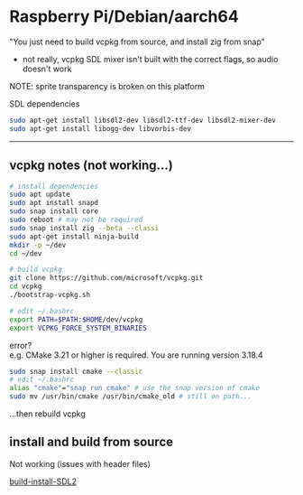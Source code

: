 # Raspberry Pi/Debian/aarch64

"You just need to build vcpkg from source, and install zig from snap"
- not really, vcpkg SDL mixer isn't built with the correct flags, so audio doesn't work

NOTE: sprite transparency is broken on this platform

SDL dependencies

```sh
sudo apt-get install libsdl2-dev libsdl2-ttf-dev libsdl2-mixer-dev
sudo apt-get install libogg-dev libvorbis-dev
```

---

## vcpkg notes (not working...)

```sh
# install dependencies
sudo apt update
sudo apt install snapd
sudo snap install core
sudo reboot # may not be required
sudo snap install zig --beta --classi
sudo apt-get install ninja-build
mkdir -p ~/dev
cd ~/dev

# build vcpkg
git clone https://github.com/microsoft/vcpkg.git
cd vcpkg
./bootstrap-vcpkg.sh
```

```sh
# edit ~/.bashrc
export PATH=$PATH:$HOME/dev/vcpkg
export VCPKG_FORCE_SYSTEM_BINARIES
```

error?  
e.g. CMake 3.21 or higher is required.  You are running version 3.18.4

```sh
sudo snap install cmake --classic
# edit ~/.bashrc
alias "cmake"="snap run cmake" # use the snap version of cmake
sudo mv /usr/bin/cmake /usr/bin/cmake_old # still on path...
```

...then rebuild vcpkg

## install and build from source

Not working (issues with header files)

[build-install-SDL2](./build-install-SDL2)
